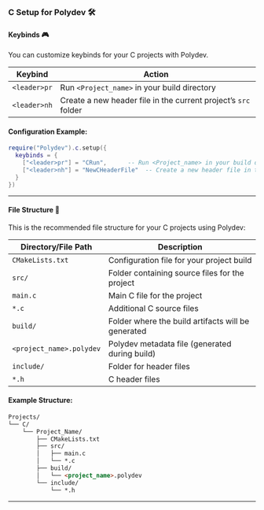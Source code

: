 ### C Setup for Polydev 🛠️

#### Keybinds 🎮
You can customize keybinds for your C projects with Polydev.

| Keybind             | Action                                           |
|---------------------|--------------------------------------------------|
| `<leader>pr`        | Run `<Project_name>` in your build directory     |
| `<leader>nh`        | Create a new header file in the current project’s `src` folder |

#### Configuration Example:

```lua
require("Polydev").c.setup({
  keybinds = {
    ["<leader>pr"] = "CRun",      -- Run <Project_name> in your build directory
    ["<leader>nh"] = "NewCHeaderFile"  -- Create a new header file in the current project’s src folder
  }
})
```

---

#### File Structure 📂
This is the recommended file structure for your C projects using Polydev:

| Directory/File Path        | Description                                          |
|----------------------------|------------------------------------------------------|
| `CMakeLists.txt`            | Configuration file for your project build            |
| `src/`                      | Folder containing source files for the project      |
| `main.c`                    | Main C file for the project                          |
| `*.c`                       | Additional C source files                           |
| `build/`                    | Folder where the build artifacts will be generated |
| `<project_name>.polydev`    | Polydev metadata file (generated during build)      |
| `include/`                  | Folder for header files                             |
| `*.h`                       | C header files                                       |

#### Example Structure:

```md
Projects/
└── C/
    └── Project_Name/
        ├── CMakeLists.txt
        ├── src/
        │   ├── main.c
        │   └── *.c
        ├── build/
        │   └── <project_name>.polydev
        └── include/
            └── *.h
```

---
